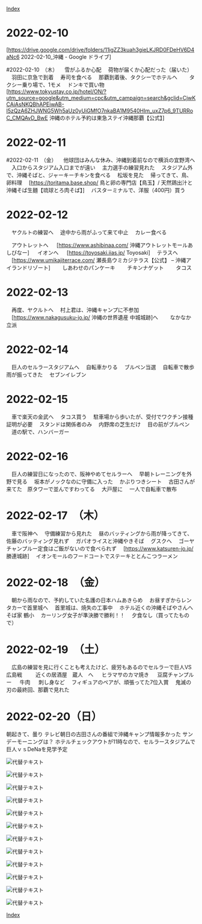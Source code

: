 [Index](index)

# 2022-02-10

[https://drive.google.com/drive/folders/11igZZ3kuah3gieLKJRD0FDeHV6D4aNc6 2022-02-10_沖縄 - Google ドライブ]

#2022-02-10　（木）
　雪がふるか心配
　荷物が届くか心配だった（届いた）
　羽田に京急で到着
　寿司を食べる
　那覇到着後、タクシーでホテルへ
　　タクシー乗り場で、1モメ
　ドンキで買い物
[https://www.tokyustay.co.jp/hotel/ON/?utm_source=google&utm_medium=cpc&utm_campaign=search&gclid=CjwKCAiAsNKQBhAPEiwAB-I5zQzA6ZHJWNG5Wh5aUz0yUiGMfO7nkaBA1M9540HIm_uxZ7p6_9TURRoC_CMQAvD_BwE 沖縄のホテル予約は東急ステイ沖縄那覇【公式】]

# 2022-02-11
#2022-02-11　（金）
　他球団はみんな休み、沖縄到着前なので横浜の宜野湾へ
　入口からスタジアム入口までが遠い
　主力選手の練習見れた
　スタジアム外で、沖縄そばと、ジャーキーチキンを食べる
　松坂を見た
　帰ってきて、鳥、卵料理
	　[https://toritama.base.shop/ 鳥と卵の専門店【鳥玉】/ 天然鶏出汁と沖縄そば生麺【琉球とろ肉そば】]
　バスターミナルで、洋服（400円）買う

# 2022-02-12
　ヤクルトの練習へ
　途中から雨がふって来て中止
　カレー食べる

　アウトレットへ
　	[https://www.ashibinaa.com/ 沖縄アウトレットモールあしびなー]
　	イオンへ
　	[https://toyosaki.iias.jp/ Toyosaki]
　テラスへ
　[https://www.umikajiterrace.com/ 瀬長島ウミカジテラス【公式】 – 沖縄アイランドリゾート]
　　しあわせのパンケーキ
　　チキンナゲット
　　タコス

# 2022-02-13
　再度、ヤクルトへ
　村上君は、沖縄キャンプに不参加
　[https://www.nakagusuku-jo.jp/ 沖縄の世界遺産 中城城跡]へ
　　なかなか立派

# 2022-02-14
　巨人のセルラースタジアムへ
　自転車かりる
　ブルペン当選
　自転車で散歩　雨が振ってきた
　セブンイレブン

# 2022-02-15
　車で楽天の金武へ
　タコス買う
　駐車場から歩いたが、受付でワクチン接種証明が必要
　スタンドは関係者のみ
　内野席の芝生だけ
　目の前がブルペン
　道の駅で、ハンバーガー

# 2022-02-16
　巨人の練習日になったので、阪神やめてセルラーへ
　早朝トレーニングを外野で見る
　坂本がノックなのに守備に入った
　かぶりつきシート
　古田さんが来てた　原タワーで並んですわってる
　大戸屋に
　一人で自転車で散布

# 2022-02-17　（木）
　車で阪神へ
　守備練習から見れた
　昼のバッティングから雨が降ってきて、佐藤のバッティング見れず
　ガパオライスと沖縄やきそば
　グスクへ
	　ゴーヤチャンプルー定食はご飯がないので食べられず
	　[https://www.katsuren-jo.jp/ 勝連城跡]
　イオンモールのフードコートでステーキととんこつラーメン

# 2022-02-18　（金）
　朝から雨なので、予約していた名護の日本ハムあきらめ
　お昼すぎからレンタカーで首里城へ
　首里城は、焼失の工事中
　ホテル近くの沖縄そばやさんへ　そば家 鶴小
　カーリング女子が準決勝で勝利！！
　夕食なし（買ってたもので）

# 2022-02-19　（土）

　広島の練習を見に行くことも考えたけど、疲労もあるのでセルラーで巨人VS広島戦
　
　近くの居酒屋　蔵人　へ
　	ヒラマサのカマ焼き
　	豆腐チャンプルー
　	牛肉
　	刺し身など
　フィギュアのペアが、頑張ってた7位入賞
　鬼滅の刃の最終回、那覇で見れた

# 2022-02-20（日）
 朝起きて、曇り
 テレビ朝日の古田さんの番組で沖縄キャンプ情報多かった
 サンデーモーニングは？
 ホテルチェックアウトが11時なので、セルラースタジアムで巨人ｖｓDeNaを見学予定

![代替テキスト](./2022-01-29/menu.jpg)

![代替テキスト](./2022-01-29/PXL_20220129_025127131.jpg)

![代替テキスト](./2022-01-29/PXL_20220129_025647692.jpg)

![代替テキスト](./2022-01-29/PXL_20220129_025650128.jpg)

![代替テキスト](./2022-01-29/PXL_20220129_025653027.jpg)

![代替テキスト](./2022-01-29/PXL_20220129_031403406.jpg)

![代替テキスト](./2022-01-29/PXL_20220129_031408627.jpg)

![代替テキスト](./2022-01-29/PXL_20220129_033228216.jpg)

![代替テキスト](./2022-01-29/PXL_20220129_033925846.jpg)

![代替テキスト](./2022-01-29/PXL_20220129_035353967.jpg)

![代替テキスト](./2022-01-29/PXL_20220129_041328048.jpg)

![代替テキスト](./2022-01-29/PXL_20220129_041939720.jpg)

[Index](index)